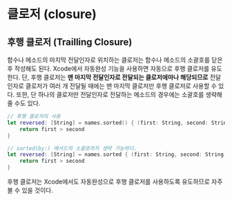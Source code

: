 # 클로저 (closure)
## 후행 클로저 (Trailling Closure)
함수나 메소드의 마지막 전달인자로 위치하는 클로저는 함수나 메소드의 소괄호를 닫은 후 작성해도 된다. Xcode에서 자동완성 기능을 사용하면 자동으로 후행 클로저를 유도한다. 단, 후행 클로저는 **맨 마지막 전달인자로 전달되는 클로저에마나 해당되므로** 전달인자로 클로저가 여러 개 전달될 때에는 맨 마지막 클로저만 후행 클로저로 사용할 수 있다. 또한, 단 하나의 클로저만 전달인자로 전달하는 메소드의 경우에는 소괄호를 생략해줄 수도 있다.

```swift
// 후행 클로저의 사용
let reversed: [String] = names.sorted() { (first: String, second: String) -> Bool in 
	return first > second 
}

// sorted(by:) 메서드의 소괄호까지 생략 가능하다.
let reversed: [String] = names.sorted { (first: String, second: String) -> Bool in
	return first > second
}
```
후행 클로저는 Xcode에서도 자동완성으로 후행 클로저를 사용하도록 유도하므로 자주 볼 수 있을 것이다.
